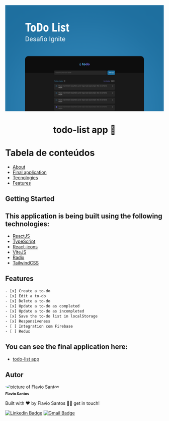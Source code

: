 <div align="center"><img src="toDoList.png" alt=""/></div>

<div id='about'>
  <h1 align="center">
	  todo-list app 🚀
  </h1>
  <!-- <h5 align="left">
	  🚀 todo-list is an to-do list application.
  </h5> -->
  <!-- <h5 align="left">
	  This application was a Rocketseat Bootcamp challenge.
  </h5> -->
  <!-- <h5 align="left">
	  As a developer I can never stop learning, I added some new functionallities to take
    the application to the next level, 
    like edit todo, responsiveness, saving on localStorage.
  </h5> -->
</div>

# Tabela de conteúdos

<!--ts-->

- [About](#about)
- [Final application](#application)
  <!-- - [Requirements](#requirements) -->
- [Tecnologies](#technologies)
- [Features](#features)
<!--te-->

## Getting Started

<div id='technologies'>
  <h2>This application is being built using the following technologies:</h2>
  
  - [ReactJS](https://reactjs.org/docs/getting-started.html)
  - [TypeScript](https://www.typescriptlang.org/)
  - [React-icons](https://react-icons.github.io/react-icons/)
  - [ViteJS](https://vitejs.dev/)
  - [Radix](https://www.radix-ui.com/docs/primitives/overview/getting-started)
  - [TailwindCSS](https://tailwindcss.com/docs/installation)
  <!-- - [Firebase](https://tailwindcss.com/docs/installation) -->
  <!-- - [Redux]()]-->
</div>

<div id='features'>
  <h2>Features</h2>
  
    - [x] Create a to-do
    - [x] Edit a to-do
    - [x] Delete a to-do
    - [x] Update a to-do as completed
    - [x] Update a to-do as incompleted
    - [x] Save the to-do list in localStorage
    - [x] Responsiveness
    - [ ] Integration com Firebase
    - [ ] Redux
</div>

<!-- <div id='aprendizados'>
  <h2>Aprendizados</h2>

    - light e dark mode com styled-components
    - persistir informaçoes no localStorage
    - utlizar o hook useReducer
    - criar um contexto para compartilhar informações pela aplicação
    - testes E2E com cypress
</div> -->

<div id='application'>
  <h2>You can see the final application here: </h2>
  
  - [todo-list app](https://cllg1-todo-list22.vercel.app/)
</div>

<div id='author'>
  <h2>Autor</h2>

 <img style="border-radius: 50%;" src="https://avatars.githubusercontent.com/u/48564704?v=4" width="100px;" alt="picture of Flavio Santos"/>
 <br />
 <sub><b>Flavio Santos</b></sub>

Built with ❤️ by Flavio Santos 👋🏽 get in touch!

[![Linkedin Badge](https://img.shields.io/badge/-flvSantos-blue?style=flat-square&logo=Linkedin&logoColor=white&link=https://www.linkedin.com/in/flvSantos15/)](https://www.linkedin.com/in/flvSantos15/)
[![Gmail Badge](https://img.shields.io/badge/-flvSantos300@gmail.com-c14438?style=flat-square&logo=Gmail&logoColor=white&link=mailto:flvSantos300@gmail.com)](mailto:flvSantos300@gmail.com)

</div>
